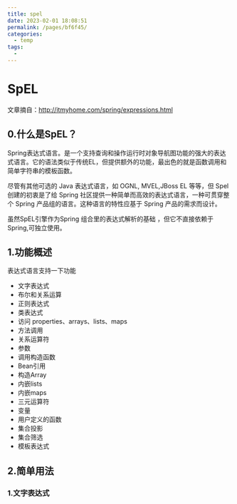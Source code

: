 ```yaml
---
title: spel
date: 2023-02-01 18:08:51
permalink: /pages/bf6f45/
categories:
  - temp
tags:
  - 
---
```

# SpEL

文章摘自：http://itmyhome.com/spring/expressions.html

## 0.什么是SpEL？

Spring表达式语言。是一个支持查询和操作运行时对象导航图功能的强大的表达式语言。它的语法类似于传统EL，但提供额外的功能，最出色的就是函数调用和简单字符串的模板函数。

尽管有其他可选的 Java 表达式语言，如 OGNL, MVEL,JBoss EL 等等，但 Spel 创建的初衷是了给 Spring 社区提供一种简单而高效的表达式语言，一种可贯穿整个 Spring 产品组的语言。这种语言的特性应基于 Spring 产品的需求而设计。

虽然SpEL引擎作为Spring 组合里的表达式解析的基础 ，但它不直接依赖于Spring,可独立使用。

## 1.功能概述

表达式语言支持一下功能

* 文字表达式
* 布尔和关系运算
* 正则表达式
* 类表达式
* 访问 properties、arrays、lists、maps
* 方法调用
* 关系运算符
* 参数
* 调用构造函数
* Bean引用
* 构造Array
* 内嵌lists
* 内嵌maps
* 三元运算符
* 变量
* 用户定义的函数
* 集合投影
* 集合筛选
* 模板表达式



## 2.简单用法

### 1.文字表达式

